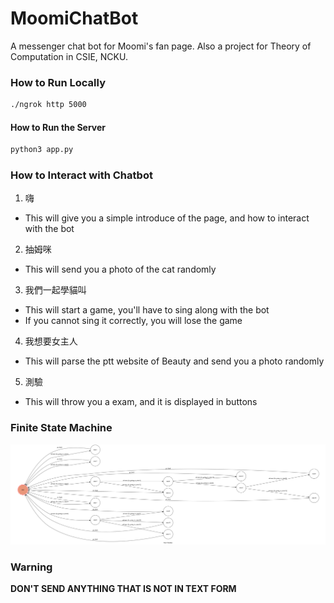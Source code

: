 # MoomiChatBot
A messenger chat bot for Moomi's fan page. Also a project for Theory of Computation in CSIE, NCKU.
### How to Run Locally
```bash
./ngrok http 5000
```
#### How to Run the Server
```bash
python3 app.py
```
### How to Interact with Chatbot
1. 嗨
  * This will give you a simple introduce of the page, and how to interact with the bot
2. 抽姆咪
  * This will send you a photo of the cat randomly
3. 我們一起學貓叫
  * This will start a game, you'll have to sing along with the bot
  * If you cannot sing it correctly, you will lose the game
4. 我想要女主人
  * This will parse the ptt website of Beauty and send you a photo randomly
5. 測驗
  * This will throw you a exam, and it is displayed in buttons
  
### Finite State Machine
![fsm](./img/show-fsm.png)

### Warning
**DON'T SEND ANYTHING THAT IS NOT IN TEXT FORM**
